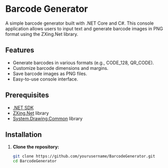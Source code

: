 # Barcode Generator

A simple barcode generator built with .NET Core and C#. This console application allows users to input text and generate barcode images in PNG format using the ZXing.Net library.

## Features

- Generate barcodes in various formats (e.g., CODE_128, QR_CODE).
- Customize barcode dimensions and margins.
- Save barcode images as PNG files.
- Easy-to-use console interface.

## Prerequisites

- [.NET SDK](https://dotnet.microsoft.com/download)
- [ZXing.Net](https://github.com/micjahn/ZXing.Net) library
- [System.Drawing.Common](https://www.nuget.org/packages/System.Drawing.Common) library

## Installation

1. **Clone the repository:**

   ```bash
   git clone https://github.com/yourusername/BarcodeGenerator.git
   cd BarcodeGenerator
